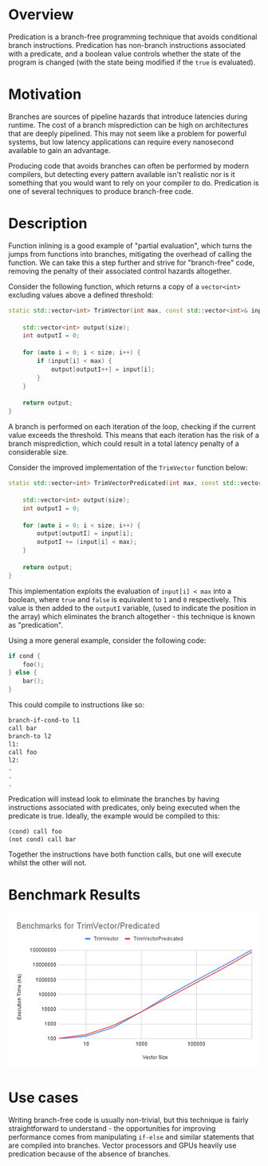 # Overview

Predication is a branch-free programming technique that avoids conditional branch instructions. Predication has non-branch instructions associated with a predicate, and a boolean value controls whether the state of the program is changed (with the state being modified if the `true` is evaluated).

# Motivation

Branches are sources of pipeline hazards that introduce latencies during runtime. The cost of a branch misprediction can be high on architectures that are deeply pipelined. This may not seem like a problem for powerful systems, but low latency applications can require every nanosecond available to gain an advantage.

Producing code that avoids branches can often be performed by modern compilers, but detecting every pattern available isn't realistic nor is it something that you would want to rely on your compiler to do. Predication is one of several techniques to produce branch-free code.

# Description

Function inlining is a good example of "partial evaluation", which turns the jumps from functions into branches, mitigating the overhead of calling the function. We can take this a step further and strive for "branch-free" code, removing the penalty of their associated control hazards altogether. 

Consider the following function, which returns a copy of a `vector<int>` excluding values above a defined threshold:

```c++
static std::vector<int> TrimVector(int max, const std::vector<int>& input, int size) {

    std::vector<int> output(size);
    int outputI = 0;

    for (auto i = 0; i < size; i++) {
        if (input[i] < max) {
            output[outputI++] = input[i];
        }
    }

    return output;
}
```

A branch is performed on each iteration of the loop, checking if the current value exceeds the threshold. This means that each iteration has the risk of a branch misprediction, which could result in a total latency penalty of a considerable size.

Consider the improved implementation of the `TrimVector` function below:

```c++
static std::vector<int> TrimVectorPredicated(int max, const std::vector<int>& input, int size) {

    std::vector<int> output(size);
    int outputI = 0;

    for (auto i = 0; i < size; i++) {
        output[outputI] = input[i];
        outputI += (input[i] < max);
    }

    return output;
}
```

This implementation exploits the evaluation of `input[i] < max` into a boolean, where `true` and `false` is equivalent to `1` and `0` respectively. This value is then added to the `outputI` variable, (used to indicate the position in the array) which eliminates the branch altogether - this technique is known as "predication".

Using a more general example, consider the following code:

```c++
if cond {
    foo();
} else {
    bar();
}
```

This could compile to instructions like so:

```
branch-if-cond-to l1
call bar
branch-to l2
l1:
call foo
l2:
.
.
.
```

Predication will instead look to eliminate the branches by having instructions associated with predicates, only being executed when the predicate is true. Ideally, the example would be compiled to this:

```
(cond) call foo
(not cond) call bar
```

Together the instructions have both function calls, but one will execute whilst the other will not.

# Benchmark Results

![TrimVector Benchmark Results](./images/TrimVector.png)

# Use cases

Writing branch-free code is usually non-trivial, but this technique is fairly straightforward to understand - the opportunities for improving performance comes from manipulating `if-else` and similar statements that are compiled into branches. Vector processors and GPUs heavily use predication because of the absence of branches.